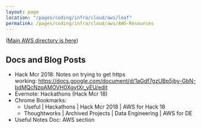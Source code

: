 ```yaml
---
layout: page
location: "/pages/coding/infra/cloud/aws/leaf"
permalink: /pages/coding/infra/cloud/aws/AWS-Resources
---
```


([Main AWS directory is here](/pages/coding/infra/cloud/AWS))

## Docs and Blog Posts
- Hack Mcr 2018: Notes on trying to get https working: https://docs.google.com/document/d/1aGdf7gzUBp5jby-GbN-bdMQcNzpAMOVH0XgytXr_yEU/edit
- Evernote: Hackathons (Hack Mcr 18)
- Chrome Bookmarks:
    - Useful | Hackathons | Hack Mcr 2018 | AWS for Hack 18
    - Thoughtworks | Archived Projects | Data Engineering | AWS for DE
- Useful Notes Doc: AWS section

